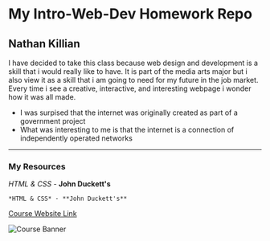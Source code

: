 # My Intro-Web-Dev Homework Repo
## Nathan Killian
I have decided to take this class because web design and development is a skill that i would really like to have. It is part of the media arts major but i also view it as a skill that i am going to need for my future in the job market. Every time i see a creative, interactive, and interesting webpage i wonder how it was all made.

- I was surpised that the internet was originally created as part of a government project
- What was interesting to me is that the internet is a connection of independently operated networks

---
### My Resources

*HTML & CSS* - **John Duckett's**

```
*HTML & CSS* - **John Duckett's**
```
[Course Website Link](https://media-ed-online.github.io/intro-web-dev/)

![Course Banner](http://bit.ly/2DIVG46)
